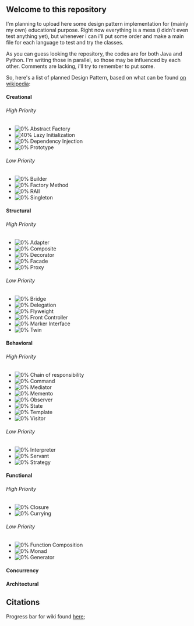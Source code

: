 ## Welcome to this repository
I'm planning to upload here some design pattern implementation for (mainly my own) educational purpose.
Right now everything is a mess (i didn't even test anything yet), but whenever i can i'll put some order and make a main file for each language to test and try the classes.

As you can guess looking the repository, the codes are for both Java and Python. I'm writing those in parallel, so those may be influenced by each other.
Comments are lacking, i'll try to remember to put some.

So, here's a list of planned Design Pattern, based on what can be found [on wikipedia](https://en.wikipedia.org/wiki/Software_design_pattern):

#### Creational
###### High Priority
- ![0%](http://progressed.io/bar/0) Abstract Factory
- ![40%](http://progressed.io/bar/40) Lazy Initialization
- ![0%](http://progressed.io/bar/0) Dependency Injection
- ![0%](http://progressed.io/bar/0) Prototype
###### Low Priority
- ![0%](http://progressed.io/bar/0) Builder
- ![0%](http://progressed.io/bar/0) Factory Method
- ![0%](http://progressed.io/bar/0) RAII
- ![0%](http://progressed.io/bar/0) Singleton


#### Structural
###### High Priority
- ![0%](http://progressed.io/bar/0) Adapter
- ![0%](http://progressed.io/bar/0) Composite
- ![0%](http://progressed.io/bar/0) Decorator
- ![0%](http://progressed.io/bar/0) Facade
- ![0%](http://progressed.io/bar/0) Proxy
###### Low Priority
- ![0%](http://progressed.io/bar/0) Bridge
- ![0%](http://progressed.io/bar/0) Delegation
- ![0%](http://progressed.io/bar/0) Flyweight
- ![0%](http://progressed.io/bar/0) Front Controller
- ![0%](http://progressed.io/bar/0) Marker Interface
- ![0%](http://progressed.io/bar/0) Twin


#### Behavioral
###### High Priority
- ![0%](http://progressed.io/bar/0) Chain of responsibility
- ![0%](http://progressed.io/bar/0) Command
- ![0%](http://progressed.io/bar/0) Mediator
- ![0%](http://progressed.io/bar/0) Memento
- ![0%](http://progressed.io/bar/0) Observer
- ![0%](http://progressed.io/bar/0) State
- ![0%](http://progressed.io/bar/0) Template
- ![0%](http://progressed.io/bar/0) Visitor
###### Low Priority
- ![0%](http://progressed.io/bar/0) Interpreter
- ![0%](http://progressed.io/bar/0) Servant
- ![0%](http://progressed.io/bar/0) Strategy


#### Functional
###### High Priority
- ![0%](http://progressed.io/bar/0) Closure
- ![0%](http://progressed.io/bar/0) Currying
###### Low Priority
- ![0%](http://progressed.io/bar/0) Function Composition
- ![0%](http://progressed.io/bar/0) Monad
- ![0%](http://progressed.io/bar/0) Generator


#### Concurrency
#### Architectural

## Citations
Progress bar for wiki found [here](github.com/fehmicansaglam/progressed.io);
